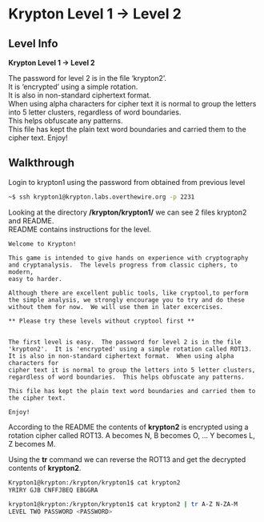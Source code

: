 # Krypton Level 1 -> Level 2

## Level Info  
**Krypton Level 1 → Level 2**  

The password for level 2 is in the file ‘krypton2’.  
It is ‘encrypted’ using a simple rotation.  
It is also in non-standard ciphertext format.  
When using alpha characters for cipher text it is normal to group the letters into 5 letter clusters, regardless of word boundaries.  
This helps obfuscate any patterns.  
This file has kept the plain text word boundaries and carried them to the cipher text. Enjoy!


## Walkthrough

Login to krypton1 using the password from obtained from previous level
```bash
~$ ssh krypton1@krypton.labs.overthewire.org -p 2231
```

Looking at the directory **/krypton/krypton1/** we can see 2 files krypton2 and README.  
README contains instructions for the level.
```
Welcome to Krypton!

This game is intended to give hands on experience with cryptography
and cryptanalysis.  The levels progress from classic ciphers, to modern,
easy to harder.

Although there are excellent public tools, like cryptool,to perform
the simple analysis, we strongly encourage you to try and do these
without them for now.  We will use them in later excercises.

** Please try these levels without cryptool first **


The first level is easy.  The password for level 2 is in the file
'krypton2'.  It is 'encrypted' using a simple rotation called ROT13.
It is also in non-standard ciphertext format.  When using alpha characters for
cipher text it is normal to group the letters into 5 letter clusters,
regardless of word boundaries.  This helps obfuscate any patterns.

This file has kept the plain text word boundaries and carried them to
the cipher text.

Enjoy!
```

According to the README the contents of **krypton2** is encrypted using a rotation cipher called ROT13. A becomes N, B becomes O, ... Y becomes L, Z becomes M.

Using the **tr** command we can reverse the ROT13 and get the decrypted contents of **krypton2**.

```bash
Krypton1@krypton:/krypton/krypton1$ cat krypton2
YRIRY GJB CNFFJBEQ EBGGRA

krypton1@krypton:/krypton/krypton1$ cat krypton2 | tr A-Z N-ZA-M
LEVEL TWO PASSWORD <PASSWORD>
```